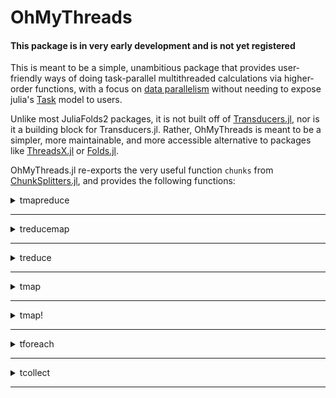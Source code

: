 # OhMyThreads

#### This package is in very early development and is not yet registered

This is meant to be a simple, unambitious package that provides user-friendly ways of doing task-parallel
multithreaded calculations via higher-order functions, with a focus on
[data parallelism](https://en.wikipedia.org/wiki/Data_parallelism) without needing to expose julia's
[Task](https://docs.julialang.org/en/v1/base/parallel/) model to users.

Unlike most JuliaFolds2 packages, it is not built off of
[Transducers.jl](https://github.com/JuliaFolds2/Transducers.jl), nor is it a building block for Transducers.jl.
Rather, OhMyThreads is meant to be a simpler, more maintainable, and more accessible alternative to packages
like [ThreadsX.jl](https://github.com/tkf/ThreadsX.jl) or [Folds.jl](https://github.com/JuliaFolds2/Folds.jl).

OhMyThreads.jl re-exports the very useful function `chunks` from
[ChunkSplitters.jl](https://github.com/JuliaFolds2/ChunkSplitters.jl), and provides the following functions:

<details><summary> tmapreduce </summary>
<p>

```
tmapreduce(f, op, A::AbstractArray...;
           [init],
           nchunks::Int = nthreads(),
           split::Symbol = :batch,
           schedule::Symbol =:dynamic,
           outputtype::Type = Any)
```

A multithreaded function like `Base.mapreduce`. Perform a reduction over `A`, applying a single-argument function `f` to each element, and then combining them with the two-argument function `op`. `op` **must** be an [associative](https://en.wikipedia.org/wiki/Associative_property) function, in the sense that `op(a, op(b, c)) ≈ op(op(a, b), c)`. If `op` is not (approximately) associative, you will get undefined results.

For a very well known example of `mapreduce`, `sum(f, A)` is equivalent to `mapreduce(f, +, A)`. Doing

```
 tmapreduce(√, +, [1, 2, 3, 4, 5])
```

is the parallelized version of

```
 (√1 + √2) + (√3 + √4) + √5
```

This data is divided into chunks to be worked on in parallel using [ChunkSplitters.jl](https://github.com/JuliaFolds2/ChunkSplitters.jl).

## Keyword arguments:

  * `init` optional keyword argument forwarded to `mapreduce` for the sequential parts of the calculation.
  * `nchunks::Int` (default `nthreads()`) is passed to `ChunkSplitters.chunks` to inform it how many pieces of data should be worked on in parallel. Greater `nchunks` typically helps with [load balancing](https://en.wikipedia.org/wiki/Load_balancing_(computing)), but at the expense of creating more overhead.
  * `split::Symbol` (default `:batch`) is passed to `ChunkSplitters.chunks` to inform it if the data chunks to be worked on should be contiguous (:batch) or shuffled (:scatter). If `scatter` is chosen, then your reducing operator `op` **must** be [commutative](https://en.wikipedia.org/wiki/Commutative_property) in addition to being associative, or you could get incorrect results!
  * `schedule::Symbol` (default `:dynamic`), determines how the parallel portions of the calculation are scheduled. Options are one of

      * `:dynamic`: generally preferred since it is more flexible and better at load balancing, and won't interfere with other multithreaded functions which may be running on the system.
      * `:static`: can sometimes be more performant than `:dynamic` when the time it takes to complete a step of the calculation is highly uniform, and no other parallel functions are running at the same time.
      * `:interactive`: like `:dynamic` but runs on the high-priority interactive threadpool. This should be used very carefully since tasks on this threadpool should not be allowed to run for a long time without `yield`ing as it can interfere with [heartbeat](https://en.wikipedia.org/wiki/Heartbeat_(computing)) processes running on the interactive threadpool.
  * `outputtype::Type` (default `Any`) will work as the asserted output type of parallel calculations. This is typically only

needed if you are using a `:static` schedule, since the `:dynamic` schedule is uses [StableTasks.jl](https://github.com/MasonProtter/StableTasks.jl), but if you experience problems with type stability, you may be able to recover it with the `outputtype` keyword argument.


</details>
</p>

____________________________

<details><summary> treducemap </summary>
<p>

```
treducemap(op, f, A::AbstractArray...;
           [init],
           nchunks::Int = nthreads(),
           split::Symbol = :batch,
           schedule::Symbol =:dynamic,
           outputtype::Type = Any)
```

Like `tmapreduce` except the order of the `f` and `op` arguments are switched. This is sometimes convenient with `do`-block notation. Perform a reduction over `A`, applying a single-argument function `f` to each element, and then combining them with the two-argument function `op`. `op` **must** be an [associative](https://en.wikipedia.org/wiki/Associative_property) function, in the sense that `op(a, op(b, c)) ≈ op(op(a, b), c)`. If `op` is not (approximately) associative, you will get undefined results.

For a very well known example of `mapreduce`, `sum(f, A)` is equivalent to `mapreduce(f, +, A)`. Doing

```
 treducemap(+, √, [1, 2, 3, 4, 5])
```

is the parallelized version of

```
 (√1 + √2) + (√3 + √4) + √5
```

This data is divided into chunks to be worked on in parallel using [ChunkSplitters.jl](https://github.com/JuliaFolds2/ChunkSplitters.jl).

## Keyword arguments:

  * `init` optional keyword argument forwarded to `mapreduce` for the sequential parts of the calculation.
  * `nchunks::Int` (default `nthreads()`) is passed to `ChunkSplitters.chunks` to inform it how many pieces of data should be worked on in parallel. Greater `nchunks` typically helps with [load balancing](https://en.wikipedia.org/wiki/Load_balancing_(computing)), but at the expense of creating more overhead.
  * `split::Symbol` (default `:batch`) is passed to `ChunkSplitters.chunks` to inform it if the data chunks to be worked on should be contiguous (:batch) or shuffled (:scatter). If `scatter` is chosen, then your reducing operator `op` **must** be [commutative](https://en.wikipedia.org/wiki/Commutative_property) in addition to being associative, or you could get incorrect results!
  * `schedule::Symbol` (default `:dynamic`), determines how the parallel portions of the calculation are scheduled. Options are one of

      * `:dynamic`: generally preferred since it is more flexible and better at load balancing, and won't interfere with other multithreaded functions which may be running on the system.
      * `:static`: can sometimes be more performant than `:dynamic` when the time it takes to complete a step of the calculation is highly uniform, and no other parallel functions are running at the same time.
      * `:interactive`: like `:dynamic` but runs on the high-priority interactive threadpool. This should be used very carefully since tasks on this threadpool should not be allowed to run for a long time without `yield`ing as it can interfere with [heartbeat](https://en.wikipedia.org/wiki/Heartbeat_(computing)) processes running on the interactive threadpool.
  * `outputtype::Type` (default `Any`) will work as the asserted output type of parallel calculations. This is typically only

needed if you are using a `:static` schedule, since the `:dynamic` schedule is uses [StableTasks.jl](https://github.com/MasonProtter/StableTasks.jl), but if you experience problems with type stability, you may be able to recover it with the `outputtype` keyword argument.


</details>
</p>

____________________________

<details><summary> treduce </summary>
<p>

```
treduce(op, A::AbstractArray...;
        [init],
        nchunks::Int = nthreads(),
        split::Symbol = :batch,
        schedule::Symbol =:dynamic,
        outputtype::Type = Any)
```

Like `tmapreduce` except the order of the `f` and `op` arguments are switched. Perform a reduction over `A`, applying a single-argument function `f` to each element, and then combining them with the two-argument function `op`. `op` **must** be an [associative](https://en.wikipedia.org/wiki/Associative_property) function, in the sense that `op(a, op(b, c)) ≈ op(op(a, b), c)`. If `op` is not (approximately) associative, you will get undefined results.

For a very well known example of `reduce`, `sum(A)` is equivalent to `reduce(+, A)`. Doing

```
 treduce(+, [1, 2, 3, 4, 5])
```

is the parallelized version of

```
 (1 + 2) + (3 + 4) + 5
```

This data is divided into chunks to be worked on in parallel using [ChunkSplitters.jl](https://github.com/JuliaFolds2/ChunkSplitters.jl).

## Keyword arguments:

  * `init` optional keyword argument forwarded to `mapreduce` for the sequential parts of the calculation.
  * `nchunks::Int` (default `nthreads()`) is passed to `ChunkSplitters.chunks` to inform it how many pieces of data should be worked on in parallel. Greater `nchunks` typically helps with [load balancing](https://en.wikipedia.org/wiki/Load_balancing_(computing)), but at the expense of creating more overhead.
  * `split::Symbol` (default `:batch`) is passed to `ChunkSplitters.chunks` to inform it if the data chunks to be worked on should be contiguous (:batch) or shuffled (:scatter). If `scatter` is chosen, then your reducing operator `op` **must** be [commutative](https://en.wikipedia.org/wiki/Commutative_property) in addition to being associative, or you could get incorrect results!
  * `schedule::Symbol` (default `:dynamic`), determines how the parallel portions of the calculation are scheduled. Options are one of

      * `:dynamic`: generally preferred since it is more flexible and better at load balancing, and won't interfere with other multithreaded functions which may be running on the system.
      * `:static`: can sometimes be more performant than `:dynamic` when the time it takes to complete a step of the calculation is highly uniform, and no other parallel functions are running at the same time.
      * `:interactive`: like `:dynamic` but runs on the high-priority interactive threadpool. This should be used very carefully since tasks on this threadpool should not be allowed to run for a long time without `yield`ing as it can interfere with [heartbeat](https://en.wikipedia.org/wiki/Heartbeat_(computing)) processes running on the interactive threadpool.
  * `outputtype::Type` (default `Any`) will work as the asserted output type of parallel calculations. This is typically only

needed if you are using a `:static` schedule, since the `:dynamic` schedule is uses [StableTasks.jl](https://github.com/MasonProtter/StableTasks.jl), but if you experience problems with type stability, you may be able to recover it with the `outputtype` keyword argument.


</details>
</p>

____________________________

<details><summary> tmap </summary>
<p>

```
tmap(f, [OutputElementType], A::AbstractArray...; 
     nchunks::Int = nthreads(),
     split::Symbol = :batch,
     schedule::Symbol =:dynamic)
```

A multithreaded function like `Base.map`. Create a new container `similar` to `A` whose `i`th element is equal to `f(A[i])`. This container is filled in parallel on multiple tasks. The optional argument `OutputElementType` will select a specific element type for the returned container, and will generally incur fewer allocations than the version where `OutputElementType` is not specified.

## Keyword arguments:

  * `nchunks::Int` (default `nthreads()`) is passed to `ChunkSplitters.chunks` to inform it how many pieces of data should be worked on in parallel. Greater `nchunks` typically helps with [load balancing](https://en.wikipedia.org/wiki/Load_balancing_(computing)), but at the expense of creating more overhead.
  * `split::Symbol` (default `:batch`) is passed to `ChunkSplitters.chunks` to inform it if the data chunks to be worked on should be contiguous (:batch) or shuffled (:scatter). If `scatter` is chosen, then your reducing operator `op` **must** be [commutative](https://en.wikipedia.org/wiki/Commutative_property) in addition to being associative, or you could get incorrect results!
  * `schedule::Symbol` (default `:dynamic`), determines how the parallel portions of the calculation are scheduled. Options are one of

      * `:dynamic`: generally preferred since it is more flexible and better at load balancing, and won't interfere with other multithreaded functions which may be running on the system.
      * `:static`: can sometimes be more performant than `:dynamic` when the time it takes to complete a step of the calculation is highly uniform, and no other parallel functions are running at the same time.
      * `:interactive`: like `:dynamic` but runs on the high-priority interactive threadpool. This should be used very carefully since tasks on this threadpool should not be allowed to run for a long time without `yield`ing as it can interfere with [heartbeat](https://en.wikipedia.org/wiki/Heartbeat_(computing)) processes running on the interactive threadpool.


</details>
</p>

____________________________

<details><summary> tmap! </summary>
<p>

```
tmap!(f, out, A::AbstractArray...;
      nchunks::Int = nthreads(),
      split::Symbol = :batch,
      schedule::Symbol =:dynamic)
```

A multithreaded function like `Base.map!`. In parallel on multiple tasks, this function assigns each element of `out[i] = f(A[i])` for each index `i` of `A` and `out`.

## Keyword arguments:

  * `nchunks::Int` (default `nthreads()`) is passed to `ChunkSplitters.chunks` to inform it how many pieces of data should be worked on in parallel. Greater `nchunks` typically helps with [load balancing](https://en.wikipedia.org/wiki/Load_balancing_(computing)), but at the expense of creating more overhead.
  * `split::Symbol` (default `:batch`) is passed to `ChunkSplitters.chunks` to inform it if the data chunks to be worked on should be contiguous (:batch) or shuffled (:scatter). If `scatter` is chosen, then your reducing operator `op` **must** be [commutative](https://en.wikipedia.org/wiki/Commutative_property) in addition to being associative, or you could get incorrect results!
  * `schedule::Symbol` (default `:dynamic`), determines how the parallel portions of the calculation are scheduled. Options are one of

      * `:dynamic`: generally preferred since it is more flexible and better at load balancing, and won't interfere with other multithreaded functions which may be running on the system.
      * `:static`: can sometimes be more performant than `:dynamic` when the time it takes to complete a step of the calculation is highly uniform, and no other parallel functions are running at the same time.
      * `:interactive`: like `:dynamic` but runs on the high-priority interactive threadpool. This should be used very carefully since tasks on this threadpool should not be allowed to run for a long time without `yield`ing as it can interfere with [heartbeat](https://en.wikipedia.org/wiki/Heartbeat_(computing)) processes running on the interactive threadpool.


</details>
</p>

____________________________

<details><summary> tforeach </summary>
<p>

```
tforeach(f, A::AbstractArray...;
         nchunks::Int = nthreads(),
         split::Symbol = :batch,
         schedule::Symbol =:dynamic) :: Nothing
```

A multithreaded function like `Base.foreach`. Apply `f` to each element of `A` on multiple parallel tasks, and return `nothing`, i.e. it is the parallel equivalent of

```
for x in A
    f(x)
end
```

## Keyword arguments:

  * `nchunks::Int` (default `nthreads()`) is passed to `ChunkSplitters.chunks` to inform it how many pieces of data should be worked on in parallel. Greater `nchunks` typically helps with [load balancing](https://en.wikipedia.org/wiki/Load_balancing_(computing)), but at the expense of creating more overhead.
  * `split::Symbol` (default `:batch`) is passed to `ChunkSplitters.chunks` to inform it if the data chunks to be worked on should be contiguous (:batch) or shuffled (:scatter). If `scatter` is chosen, then your reducing operator `op` **must** be [commutative](https://en.wikipedia.org/wiki/Commutative_property) in addition to being associative, or you could get incorrect results!
  * `schedule::Symbol` (default `:dynamic`), determines how the parallel portions of the calculation are scheduled. Options are one of

      * `:dynamic`: generally preferred since it is more flexible and better at load balancing, and won't interfere with other multithreaded functions which may be running on the system.
      * `:static`: can sometimes be more performant than `:dynamic` when the time it takes to complete a step of the calculation is highly uniform, and no other parallel functions are running at the same time.
      * `:interactive`: like `:dynamic` but runs on the high-priority interactive threadpool. This should be used very carefully since tasks on this threadpool should not be allowed to run for a long time without `yield`ing as it can interfere with [heartbeat](https://en.wikipedia.org/wiki/Heartbeat_(computing)) processes running on the interactive threadpool.


</details>
</p>

____________________________

<details><summary> tcollect </summary>
<p>

```
tcollect([OutputElementType], gen::Union{AbstractArray, Generator{<:AbstractArray}};
         nchunks::Int = nthreads(),
         schedule::Symbol =:dynamic)
```

A multithreaded function like `Base.collect`. Essentially just calls `tmap` on the generator function and inputs. The optional argument `OutputElementType` will select a specific element type for the returned container, and will generally incur fewer allocations than the version where `OutputElementType` is not specified.

## Keyword arguments:

  * `nchunks::Int` (default `nthreads()`) is passed to `ChunkSplitters.chunks` to inform it how many pieces of data should be worked on in parallel. Greater `nchunks` typically helps with [load balancing](https://en.wikipedia.org/wiki/Load_balancing_(computing)), but at the expense of creating more overhead.
  * `schedule::Symbol` (default `:dynamic`), determines how the parallel portions of the calculation are scheduled. Options are one of

      * `:dynamic`: generally preferred since it is more flexible and better at load balancing, and won't interfere with other multithreaded functions which may be running on the system.
      * `:static`: can sometimes be more performant than `:dynamic` when the time it takes to complete a step of the calculation is highly uniform, and no other parallel functions are running at the same time.
      * `:interactive`: like `:dynamic` but runs on the high-priority interactive threadpool. This should be used very carefully since tasks on this threadpool should not be allowed to run for a long time without `yield`ing as it can interfere with [heartbeat](https://en.wikipedia.org/wiki/Heartbeat_(computing)) processes running on the interactive threadpool.


</details>
</p>

____________________________

